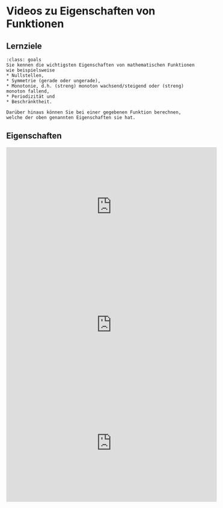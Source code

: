 # Videos zu Eigenschaften von Funktionen

## Lernziele

```{admonition} Lernziele Eigenschaften von Funktionen
:class: goals
Sie kennen die wichtigsten Eigenschaften von mathematischen Funktionen wie beispielsweise
* Nullstellen,
* Symmetrie (gerade oder ungerade),
* Monotonie, d.h. (streng) monoton wachsend/steigend oder (streng) monoton fallend,
* Periodizität und
* Beschränktheit.

Darüber hinaus können Sie bei einer gegebenen Funktion berechnen, welche der oben genannten Eigenschaften sie hat.
```

## Eigenschaften 

<iframe width="560" height="315" src="https://www.youtube.com/embed/0tsv-OfsZNY" title="YouTube video player" frameborder="0" allow="accelerometer; autoplay; clipboard-write; encrypted-media; gyroscope; picture-in-picture" allowfullscreen></iframe>

<iframe width="560" height="315" src="https://www.youtube.com/embed/DUduGskMh3Q" title="YouTube video player" frameborder="0" allow="accelerometer; autoplay; clipboard-write; encrypted-media; gyroscope; picture-in-picture" allowfullscreen></iframe>

<iframe width="560" height="315" src="https://www.youtube.com/embed/HdPT8R3qOhM" title="YouTube video player" frameborder="0" allow="accelerometer; autoplay; clipboard-write; encrypted-media; gyroscope; picture-in-picture" allowfullscreen></iframe>